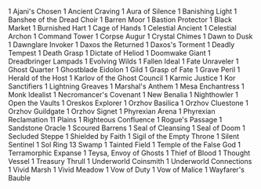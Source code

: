 1 Ajani's Chosen
1 Ancient Craving
1 Aura of Silence
1 Banishing Light
1 Banshee of the Dread Choir
1 Barren Moor
1 Bastion Protector
1 Black Market
1 Burnished Hart
1 Cage of Hands
1 Celestial Ancient
1 Celestial Archon
1 Command Tower
1 Corpse Augur
1 Crystal Chimes
1 Dawn to Dusk
1 Dawnglare Invoker
1 Daxos the Returned
1 Daxos's Torment
1 Deadly Tempest
1 Death Grasp
1 Dictate of Heliod
1 Doomwake Giant
1 Dreadbringer Lampads
1 Evolving Wilds
1 Fallen Ideal
1 Fate Unraveler
1 Ghost Quarter
1 Ghostblade Eidolon
1 Gild
1 Grasp of Fate
1 Grave Peril
1 Herald of the Host
1 Karlov of the Ghost Council
1 Karmic Justice
1 Kor Sanctifiers
1 Lightning Greaves
1 Marshal's Anthem
1 Mesa Enchantress
1 Monk Idealist
1 Necromancer's Covenant
1 New Benalia
1 Nighthowler
1 Open the Vaults
1 Oreskos Explorer
1 Orzhov Basilica
1 Orzhov Cluestone
1 Orzhov Guildgate
1 Orzhov Signet
1 Phyrexian Arena
1 Phyrexian Reclamation
11 Plains
1 Righteous Confluence
1 Rogue's Passage
1 Sandstone Oracle
1 Scoured Barrens
1 Seal of Cleansing
1 Seal of Doom
1 Secluded Steppe
1 Shielded by Faith
1 Sigil of the Empty Throne
1 Silent Sentinel
1 Sol Ring
13 Swamp
1 Tainted Field
1 Temple of the False God
1 Terramorphic Expanse
1 Teysa, Envoy of Ghosts
1 Thief of Blood
1 Thought Vessel
1 Treasury Thrull
1 Underworld Coinsmith
1 Underworld Connections
1 Vivid Marsh
1 Vivid Meadow
1 Vow of Duty
1 Vow of Malice
1 Wayfarer's Bauble
